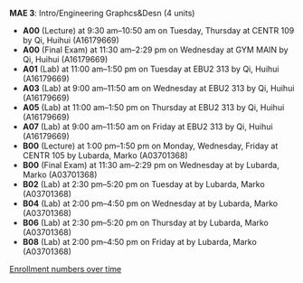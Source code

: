**MAE 3**: Intro/Engineering Graphcs&Desn (4 units)

- **A00** (Lecture) at 9:30 am–10:50 am on Tuesday, Thursday at CENTR 109 by Qi, Huihui (A16179669)
- **A00** (Final Exam) at 11:30 am–2:29 pm on Wednesday at GYM MAIN by Qi, Huihui (A16179669)
- **A01** (Lab) at 11:00 am–1:50 pm on Tuesday at EBU2 313 by Qi, Huihui (A16179669)
- **A03** (Lab) at 9:00 am–11:50 am on Wednesday at EBU2 313 by Qi, Huihui (A16179669)
- **A05** (Lab) at 11:00 am–1:50 pm on Thursday at EBU2 313 by Qi, Huihui (A16179669)
- **A07** (Lab) at 9:00 am–11:50 am on Friday at EBU2 313 by Qi, Huihui (A16179669)
- **B00** (Lecture) at 1:00 pm–1:50 pm on Monday, Wednesday, Friday at CENTR 105 by Lubarda, Marko (A03701368)
- **B00** (Final Exam) at 11:30 am–2:29 pm on Wednesday at   by Lubarda, Marko (A03701368)
- **B02** (Lab) at 2:30 pm–5:20 pm on Tuesday at   by Lubarda, Marko (A03701368)
- **B04** (Lab) at 2:00 pm–4:50 pm on Wednesday at   by Lubarda, Marko (A03701368)
- **B06** (Lab) at 2:30 pm–5:20 pm on Thursday at   by Lubarda, Marko (A03701368)
- **B08** (Lab) at 2:00 pm–4:50 pm on Friday at   by Lubarda, Marko (A03701368)

[Enrollment numbers over time](./MAE3.tsv)
